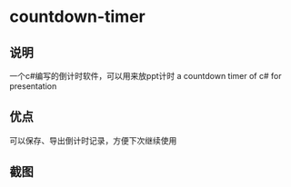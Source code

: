 # countdown-timer

## 说明
一个c#编写的倒计时软件，可以用来放ppt计时
a countdown timer of c# for presentation

## 优点
可以保存、导出倒计时记录，方便下次继续使用

## 截图